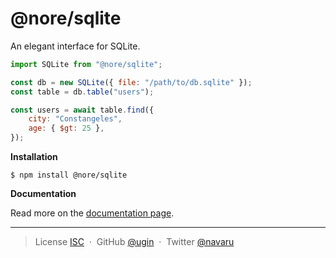 # @nore/sqlite

An elegant interface for SQLite.

```js
import SQLite from "@nore/sqlite";

const db = new SQLite({ file: "/path/to/db.sqlite" });
const table = db.table("users");

const users = await table.find({
	city: "Constangeles",
	age: { $gt: 25 },
});
```

**Installation**

```
$ npm install @nore/sqlite
```

**Documentation**

Read more on the [documentation page](https://paper.dropbox.com/doc/noresqlite--AXBNOQfCPY0iDBsx_1amdtGJAQ-BTL054xcqcPTN43rKYKZf).

---

> License [ISC](license) &nbsp;&middot;&nbsp;
> GitHub [@ugin](https://github.com/ugin) &nbsp;&middot;&nbsp;
> Twitter [@navaru](https://twitter.com/navaru)
